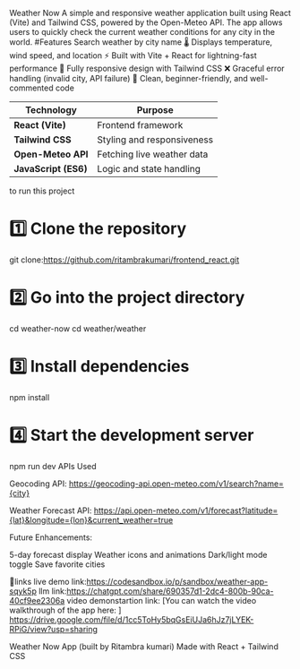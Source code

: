 Weather Now
 A simple and responsive weather application built using React (Vite) and Tailwind CSS, powered by the Open-Meteo API.
 The app allows users to quickly check the current weather conditions for any city in the world.
#Features
  Search weather by city name
🌡️ Displays temperature, wind speed, and location
⚡ Built with Vite + React for lightning-fast performance
🎨 Fully responsive design with Tailwind CSS
❌ Graceful error handling (invalid city, API failure)
🧠 Clean, beginner-friendly, and well-commented code

| Technology           | Purpose                    |
| -------------------- | -------------------------- |
| **React (Vite)**     | Frontend framework         |
| **Tailwind CSS**     | Styling and responsiveness |
| **Open-Meteo API**   | Fetching live weather data |
| **JavaScript (ES6)** | Logic and state handling   |

to run this project
# 1️⃣ Clone the repository
git clone:https://github.com/ritambrakumari/frontend_react.git

# 2️⃣ Go into the project directory
cd weather-now 
cd weather/weather

# 3️⃣ Install dependencies
npm install

# 4️⃣ Start the development server
npm run dev
APIs Used

Geocoding API:
https://geocoding-api.open-meteo.com/v1/search?name={city}

Weather Forecast API:
https://api.open-meteo.com/v1/forecast?latitude={lat}&longitude={lon}&current_weather=true

Future Enhancements:

5-day forecast display
Weather icons and animations
Dark/light mode toggle
Save favorite cities

🔗links
live demo link:https://codesandbox.io/p/sandbox/weather-app-sqyk5p
llm link:https://chatgpt.com/share/690357d1-2dc4-800b-90ca-40cf9ee2306a
video demonstartion link:
[You can watch the video walkthrough of the app here:  ]
https://drive.google.com/file/d/1cc5ToHy5bqGsEiUJa6hJz7jLYEK-RPiG/view?usp=sharing

Weather Now App (built by Ritambra kumari)
Made with React + Tailwind CSS




 
